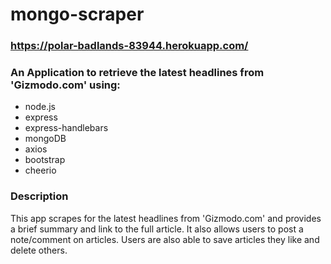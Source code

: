 # mongo-scraper 
### https://polar-badlands-83944.herokuapp.com/


### An Application to retrieve the latest headlines from 'Gizmodo.com' using:
* node.js
* express
* express-handlebars
* mongoDB
* axios
* bootstrap
* cheerio

### Description
This app scrapes for the latest headlines from 'Gizmodo.com' and provides a brief summary and link to the full article. It also allows users to post a note/comment on articles. Users are also able to save articles they like and delete others.

